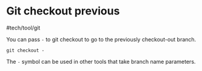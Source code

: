 # Git checkout previous
#tech/tool/git 

You can pass `-` to git checkout to go to the previously checkout-out branch.
```shell
git checkout -
```

The `-` symbol can be used in other tools that take branch name parameters.